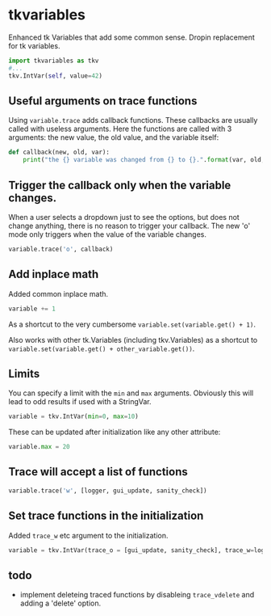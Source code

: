 # tkvariables
Enhanced tk Variables that add some common sense. Dropin replacement for tk variables. 

```python
import tkvariables as tkv
#...
tkv.IntVar(self, value=42)
```

## Useful arguments on trace functions

Using `variable.trace` adds callback functions. These callbacks are usually called with useless arguments. Here the functions are called with 3 arguments: the new value, the old value, and the variable itself: 

```python
def callback(new, old, var):
    print("the {} variable was changed from {} to {}.".format(var, old, new))
```

## Trigger the callback only when the variable changes. 

When a user selects a dropdown just to see the options, but does not change anything, there is no reason to trigger your callback. The new 'o' mode only triggers when the value of the variable changes. 

```python
variable.trace('o', callback)
```

## Add inplace math

Added common inplace math. 

```python
variable += 1
```
As a shortcut to the very cumbersome `variable.set(variable.get() + 1)`. 
 
Also works with other tk.Variables (including tkv.Variables) as a shortcut to `variable.set(variable.get() + other_variable.get())`. 

## Limits

You can specify a limit with the `min` and `max` arguments. Obviously this will lead to odd results if used with a StringVar.

```python
variable = tkv.IntVar(min=0, max=10)
```

These can be updated after initialization like any other attribute:

```python
variable.max = 20
```

## Trace will accept a list of functions

```python
variable.trace('w', [logger, gui_update, sanity_check])
```

## Set trace functions in the initialization

Added `trace_w` etc argument to the initialization. 

```python
variable = tkv.IntVar(trace_o = [gui_update, sanity_check], trace_w=logger)
```

## todo
* implement deleteing traced functions by disableing `trace_vdelete` and adding a 'delete' option. 
